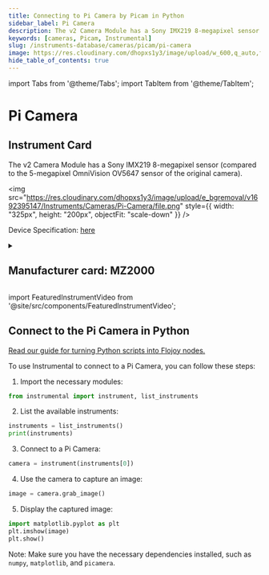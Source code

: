 ```yaml
---
title: Connecting to Pi Camera by Picam in Python
sidebar_label: Pi Camera
description: The v2 Camera Module has a Sony IMX219 8-megapixel sensor (compared to the 5-megapixel OmniVision OV5647 sensor of the original camera).
keywords: [cameras, Picam, Instrumental]
slug: /instruments-database/cameras/picam/pi-camera
image: https://res.cloudinary.com/dhopxs1y3/image/upload/w_600,q_auto,f_auto/e_bgremoval/v1692395147/Instruments/Cameras/Pi-Camera/file.jpg
hide_table_of_contents: true
---
```


import Tabs from '@theme/Tabs';
import TabItem from '@theme/TabItem';

# Pi Camera

## Instrument Card

<div className="flex">

<div>

The v2 Camera Module has a Sony IMX219 8-megapixel sensor (compared to the 5-megapixel OmniVision OV5647 sensor of the original camera).

</div>

<img src="https://res.cloudinary.com/dhopxs1y3/image/upload/e_bgremoval/v1692395147/Instruments/Cameras/Pi-Camera/file.png" style={{ width: "325px", height: "200px", objectFit: "scale-down" }} />

</div>

<div className="flex text-center">

<p>Device Specification: <a target="\_blank" href="https://www.raspberrypi.com/documentation/accessories/camera.html">here</a></p>

</div>

<details style={{ marginTop: "15px"}}>
<summary><h2>Manufacturer card: MZ2000</h2></summary>

<img src="https://res.cloudinary.com/dhopxs1y3/image/upload/v1692806122/Instruments/Vendor%20Logos/RaspberryPi.png" style={{ width: "100%", height: "170px",objectFit: "scale-down" }} />

**Raspberry Pi** is a series of small single-board computers (SBCs) developed in the United Kingdom by the **Raspberry Pi** Foundation in association with Broadcom.

<ul>
  <li>Headquarters: UK</li>
  <li>Yearly Revenue (millions, USD): 44.0</li>
  <li>Vendor Website: <a href="https://www.raspberrypi.org/">here</a></li>
</ul>
</details>

import FeaturedInstrumentVideo from '@site/src/components/FeaturedInstrumentVideo';

<FeaturedInstrumentVideo category='WIDGET2000' manufacturer='MZ2000'></FeaturedInstrumentVideo>


## Connect to the Pi Camera in Python

[Read our guide for turning Python scripts into Flojoy nodes.](https://docs.flojoy.ai/custom-nodes/creating-custom-node/)
<Tabs>

<TabItem value="Flojoy" label="Flojoy" className="flojoy-instrument-tabs">

<NodeCardCollection category='WIDGET2000' manufacturer='MZ2000'></NodeCardCollection>

</TabItem>
<TabItem value="Instrumental" label="Instrumental">

To use Instrumental to connect to a Pi Camera, you can follow these steps:

1. Import the necessary modules:
```python
from instrumental import instrument, list_instruments
```

2. List the available instruments:
```python
instruments = list_instruments()
print(instruments)
```

3. Connect to a Pi Camera:
```python
camera = instrument(instruments[0])
```

4. Use the camera to capture an image:
```python
image = camera.grab_image()
```

5. Display the captured image:
```python
import matplotlib.pyplot as plt
plt.imshow(image)
plt.show()
```

Note: Make sure you have the necessary dependencies installed, such as `numpy`, `matplotlib`, and `picamera`.

</TabItem>
</Tabs>
